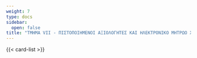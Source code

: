 ```yaml
---
weight: 7
type: docs
sidebar:
  open: false
title: "ΤΜΗΜΑ VII - ΠΙΣΤΟΠΟΙΗΜΕΝΟΙ ΑΞΙΟΛΟΓΗΤΕΣ ΚΑΙ ΗΛΕΚΤΡΟΝΙΚΟ ΜΗΤΡΩΟ ΧΩΡΙΚΩΝ ΜΕΛΕΤΩΝ"
---
```


{{< card-list >}}
